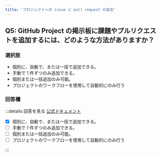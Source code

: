 ```yaml
---
title: 'プロジェクトへの issue と pull request の追加'
---
```


## Q5: GitHub Project の掲示板に課題やプルリクエストを追加するには、どのような方法がありますか？

### 選択肢

- 個別に、自動で、または一括で追加できる。
- 手動で 1 件ずつのみ追加できる。
- 個別または一括追加のみ可能。
- プロジェクトのワークフローを使用して自動的にのみ行う

### 回答欄

:::details 回答を見る
[公式ドキュメント](https://docs.github.com/ja/issues/planning-and-tracking-with-projects/managing-items-in-your-project/adding-items-to-your-project#adding-issues-and-pull-requests-to-a-project)

- [x] 個別に、自動で、または一括で追加できる。
- [ ] 手動で 1 件ずつのみ追加できる。
- [ ] 個別または一括追加のみ可能。
- [ ] プロジェクトのワークフローを使用して自動的にのみ行う

:::
